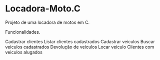 # Locadora-Moto.C
Projeto de uma locadora de motos em C. 

Funcionalidades.

  Cadastrar clientes
  Listar clientes cadastrados
  Cadastrar veiculos
  Buscar veiculos cadastrados
  Devolução de veiculos
  Locar veiculo 
  Clientes com veiculos alugados
  
